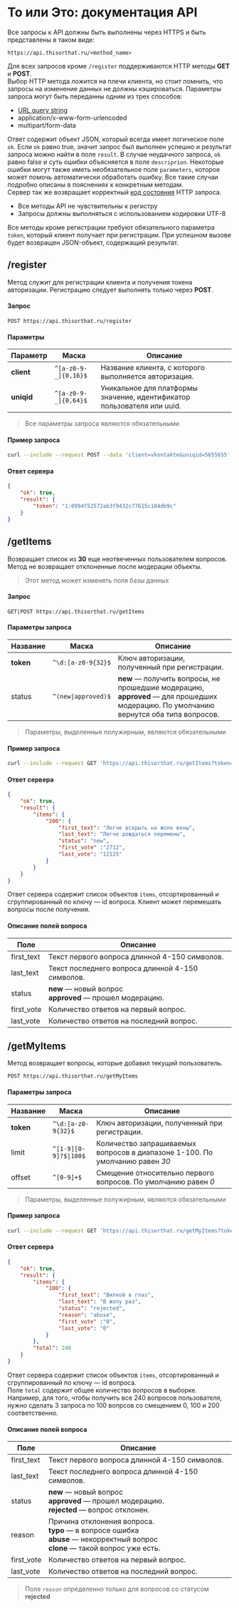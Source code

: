 # То или Это: документация API

Все запросы к API должны быть выполнены через HTTPS и быть представлены в таком виде:

```
https://api.thisorthat.ru/<method_name>
```

Для всех запросов кроме `/register` поддерживаются HTTP методы **GET** и **POST**.  
Выбор HTTP метода ложится на плечи клиента, но стоит помнить, что запросы на изменение данных не должны кэшироваться.
Параметры запроса могут быть переданны одним из трех способов:

- [URL query string](https://en.wikipedia.org/wiki/Query_string)
- application/x-www-form-urlencoded
- multipart/form-data

Ответ содержит объект JSON, который всегда имеет логическое поле `ok`. Если `ok` равно true, значит запрос был выполнен успешно и результат запроса можно найти в поле `result`. В случае неудачного запроса, `ok` равно false и суть ошибки объясняется в поле `descriprion`. Некоторые ошибки могут также иметь необязательное поле `parameters`, которое может помочь автоматически обработать ошибку. Все такие случаи подробно описаны в пояснениях к конкретным методам.  
Сервер так же возвращает корректный [код состояния](https://en.wikipedia.org/wiki/List_of_HTTP_status_codes) HTTP запроса.

- Все методы API не чувствительны к регистру
- Запросы должны выполняться с использованием кодировки UTF-8

Все методы кроме регистрации требуют обязательного параметра `token`, который клиент получает при регистрации.
При успешном вызове будет возвращен JSON-объект, содержащий результат.

## /register

Метод служит для регистрации клиента и получения токена авторизации.
Регистрацию следует выполнять только через **POST**.

#### Запрос

```http
POST https://api.thisorthat.ru/register
```

#### Параметры
| Параметр | Маска | Описание |
|----------|--------------|----------|
| **client** | `^[a-z0-9-_]{0,16}$` | Название клиента, с которого выполняется авторизация. |
| **uniqid** | `^[a-z0-9-_]{0,64}$` | Уникальное для платформы значение, идентификатор пользователя или uuid. |

> Все параметры запроса являются обязательными

#### Пример запроса

```bash
curl --include --request POST --data 'client=vkontakte&uniqid=5655655' 'https://api.thisorthat.ru/register'
```

#### Ответ сервера

```json
{
    "ok": true,
    "result": {
        "token": "1:0994f52572ab3f9432c77615c104db9c"
    }
}
```

## /getItems

Возвращает список из **30** еще неотвеченных пользователем вопросов. Метод не возвращает отклоненные после модерации объекты.
> Этот метод может изменять поля базы данных

#### Запрос
```
GET|POST https://api.thisorthat.ru/getItems
```

#### Параметры запроса
| Название | Маска | Описание |
|----------|-------|----------|
| **token** | `^\d:[a-z0-9{32}$`   | Ключ авторизации, полученный при регистрации. |
| status    | `^(new\|approved)$`  | **new** — получить вопросы, не прошедшие модерацию, <br>**approved** — для прошедших модерацию. По умолчанию вернутся оба типа вопросов. |

> Параметры, выделенные полужирным, являются обязательными

#### Пример запроса

```bash
curl --include --request GET 'https://api.thisorthat.ru/getItems?token=1:0994f52572ab3f9432c77615c104db9c&status=approve'
```

#### Ответ сервера

```json
{
    "ok": true,
    "result": {
        "items": {
            "200": {
                "first_text": "Легче вскрыть на жопе вены",
                "last_text": "Легче дождаться перемены",
                "status": "new",
                "first_vote" :"2712",
                "last_vote": "12125"
            }
        }
    }
}
```

Ответ сервера содержит список объектов `items`, отсортированный и сгруппированный по ключу — id вопроса. Клиент может перемешать вопросы после получения.

#### Описание полей вопроса

| Поле | Описание |
|------|----------|
| first_text | Текст первого вопроса длинной 4-150 символов. |
| last_text  | Текст последнего вопроса длинной 4-150 символов. |
| status     | **new** — новый вопрос <br>**approved** — прошел модерацию. |
| first_vote | Количество ответов на первый вопрос. |
| last_vote  | Количество ответов на последний вопрос. |


## /getMyItems

Метод возвращает вопросы, которые добавил текущий пользователь.

```
POST https://api.thisorthat.ru/getMyItems
```

#### Параметры запроса
| Название | Маска | Описание |
|----------|-------|----------|
| **token** | `^\d:[a-z0-9{32}$`    | Ключ авторизации, полученный при регистрации. |
| limit     | `^[1-9][0-9]?$\|100$` | Количество запрашиваемых вопросов в диапазоне 1-100. По умолчанию равен _30_ |
| offset    | `^[0-9]+$`            | Смещение относительно первого вопросов. По умолчанию равен _0_ |

> Параметры, выделенные полужирным, являются обязательными

#### Пример запроса

```bash
curl --include --request GET 'https://api.thisorthat.ru/getMyItems?token=1:0994f52572ab3f9432c77615c104db9c&limit=1&offset=10'
```

#### Ответ сервера

```json
{
    "ok": true,
    "result": {
        "items": {
            "100": {
                "first_text": "Вилкой в глаз",
                "last_text": "В жопу раз",
                "status": "rejected",
                "reason": "abuse",
                "first_vote" :"0",
                "last_vote": "0"
            }
        },
        "total": 240
    }
}
```

Ответ сервера содержит список объектов `items`, отсортированный и сгруппированный по ключу — id вопроса.  
Поле `total` содержит общее количество вопросов в выборке. Например, для того, чтобы получить все 240 вопросов пользователя, 
нужно сделать 3 запроса по 100 вопрсов со смещением 0, 100 и 200 соответственно.

#### Описание полей вопроса

| Поле | Описание |
|------|----------|
| first_text | Текст первого вопроса длинной 4-150 символов. |
| last_text  | Текст последнего вопроса длинной 4-150 символов. |
| status     | **new** — новый вопрос <br>**approved** — прошел модерацию. <br>**rejected** — вопрос отклонен. |
| reason     | Причина отклонения вопроса. <br>**typo** — в вопросе ошибка <br>**abuse** — некорректный вопрос <br>**clone** — такой вопрос уже есть. |
| first_vote | Количество ответов на первый вопрос. |
| last_vote  | Количество ответов на последний вопрос. |

> Поле `reason` определенно только для вопросов со статусом **rejected**